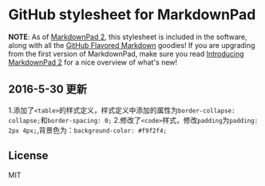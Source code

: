 # GitHub stylesheet for MarkdownPad

**NOTE**: As of [MarkdownPad 2](http://markdownpad.com/), this stylesheet is included in the software, along with all the [GitHub Flavored Markdown](http://github.github.com/github-flavored-markdown/) goodies! If you are upgrading from the first version of MarkdownPad, make sure you read [Introducing MarkdownPad 2](http://markdownpad.com/news/2013/introducing-markdownpad-2/) for a nice overview of what's new!


## 2016-5-30 更新
1.添加了`<table>`的样式定义，样式定义中添加的属性为`border-collapse: collapse;`和`border-spacing: 0;`
2.修改了`<code>`样式，修改`padding`为`padding: 2px 4px;`,背景色为：`background-color: #f9f2f4;`

## License

MIT
